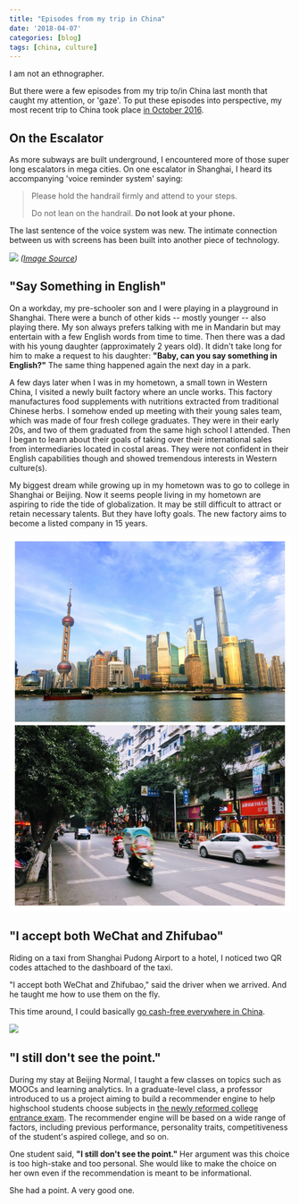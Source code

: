 ```yaml
---
title: "Episodes from my trip in China"
date: '2018-04-07'
categories: [blog]
tags: [china, culture]
---
```


I am not an ethnographer.

But there were a few episodes from my trip to/in China last month that caught my attention, or 'gaze'. To put these episodes into perspective, my most recent trip to China took place [in October 2016](http://bodong.ch/blog/2016-11-03-trip-to-asia/).

## On the Escalator

As more subways are built underground, I encountered more of those super long escalators in mega cities. On one escalator in Shanghai, I heard its accompanying 'voice reminder system' saying:

> Please hold the handrail firmly and attend to your steps.
>
> Do not lean on the handrail. **Do not look at your phone.**

The last sentence of the voice system was new. The intimate connection between us with screens has been built into another piece of technology.

![](http://sns-img.b0.upaiyun.com/dunzd/1710/2621/53/151240667855781509026035.jpg)
*([Image Source](http://www.cdsb.com/Public/cdsb_offical/2017-10-26/148418749157279040888484000860608264626.html))*

## "Say Something in English"

On a workday, my pre-schooler son and I were playing in a playground in Shanghai. There were a bunch of other kids -- mostly younger -- also playing there. My son always prefers talking with me in Mandarin but may entertain with a few English words from time to time. Then there was a dad with his young daughter (approximately 2 years old). It didn't take long for him to make a request to his daughter: **"Baby, can you say something in English?"**  The same thing happened again the next day in a park.

A few days later when I was in my hometown, a small town in Western China, I visited a newly built factory where an uncle works. This factory manufactures food supplements with nutritions extracted from traditional Chinese herbs. I somehow ended up meeting with their young sales team, which was made of four fresh college graduates. They were in their early 20s, and two of them graduated from the same high school I attended. Then I began to learn about their goals of taking over their international sales from intermediaries located in costal areas. They were not confident in their English capabilities though and showed tremendous interests in Western culture(s).

My biggest dream while growing up in my hometown was to go to college in Shanghai or Beijing. Now it seems people living in my hometown are aspiring to ride the tide of globalization. It may be still difficult to attract or retain necessary talents. But they have lofty goals. The new factory aims to become a listed company in 15 years.

![](/images/article_images/shanghai_yuechi.jpg)

## "I accept both WeChat and Zhifubao"

Riding on a taxi from Shanghai Pudong Airport to a hotel, I noticed two QR codes attached to the dashboard of the taxi.

"I accept both WeChat and Zhifubao," said the driver when we arrived. And he taught me how to use them on the fly.

This time around, I could basically [go cash-free everywhere in China](http://www.scmp.com/magazines/post-magazine/long-reads/article/2110118/going-cash-free-why-china-light-years-ahead).

![](https://cdn2.i-scmp.com/sites/default/files/images/methode/2017/09/11/1b7d1df6-8ef9-11e7-9f40-4d9615941c08_1320x770_114008.JPG)

## "I still don't see the point."

During my stay at Beijing Normal, I taught a few classes on topics such as MOOCs and learning analytics. In a graduate-level class, a professor introduced to us a project aiming to build a recommender engine to help highschool students choose subjects in [the newly reformed college entrance exam](http://gaokao.eol.cn/news/201710/t20171027_1562295.shtml). The recommender engine will be based on a wide range of factors, including previous performance, personality traits, competitiveness of the student's aspired college, and so on.

One student said, **"I still don't see the point."** Her argument was this choice is too high-stake and too personal. She would like to make the choice on her own even if the recommendation is meant to be informational.

She had a point. A very good one.
